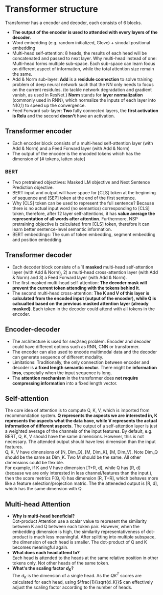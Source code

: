 # Transformer structure
Transformer has a encoder and decoder, each consists of 6 blocks.
- **The output of the encoder is used to attended with every layers of the decoder.**  
- Word embedding (e.g. random initialized, Glove) + sinodal positional embedding
- Multi-head self-attention: 8 heads, the results of each head will be concatenated and passed to next layer. Why multi-head instead of one: Multi-head forms multiple sub-space. Each sub-space can learn focus on different aspect of information, while the total attention size remain the same.   
- Add & Norm sub-layer: **Add** is a **residule connection** to solve training problem of deep neural network such that the NN only needs to focus on the current residules. (to tackle network degradation and gradient vanish, as used in ResNet.) **Norm** stands for **layer normalization** (commonly used in RNN), which normalize the inputs of each layer into N(0,1) to speed up the convergence.        
- Feed Forward sub-layer: **Two** fully connected layers, the **first activation is Relu** and the second **doesn't** have an activation.

## Transformer encoder
- Each encoder block consists of a multi-head self-attention layer (with Add & Norm) and a Feed Forward layer (with Add & Norm)
- The output of the encoder is the encoded tokens which has the dimension of [# tokens, latten state] 
### BERT
- Two pretrained objectives: Masked LM objective and Next Sentence Prediction objective.
- BERT input and output will have space for [CLS] token at the beginning of sequence and [SEP] token at the end of the first sentence. 
- Why [CLS] token can be used to represent the full sentence? Because there is no actual input word (no semantics) corresponding to [CLS] token, therefore, after 12 layer self-attentions, it has **value average the representation of all words after attention**. Furthermore, NSP pretraining objective is calculated from [CLS] token, therefore it can learn better sentence-level semantic information.
- BERT embeddings: The sum of token embedding, segment embedding and position embedding.

## Transformer decoder
- Each decoder block consiste of a 1) **masked** multi-head self-attention layer (with Add & Norm), 2) a multi-head cross-attention layer (with Add & Norm) and 3) a Feed Forward layer (with Add & Norm).
- The first masked multi-head self-attention: **The decoder mask will prevent the current token attending with the tokens behind it**.  
- The second multi-head cross-attention: **The K and V of this layer is calculated from the encoded input (output of the encoder), while Q is calcualted based on the previous masked attention layer (already masked)**. Each token in the decoder could attend with all tokens in the encoder. 

## Encoder-decoder
- The architecture is used for seq2seq problem. Encoder and decoder could have different options such as RNN, CNN or transformer.
- The encoder can also used to encode multimodal data and the decoder can generate sequence of different modality.
- Limitations: Traditionally, the only connection between encoder and decoder is **a fixed length semantic vector**. There might be **information loss**, especially when the input sequence is long.
- The **attention mechanism** in the transformer does **not require compressing information** into a fixed length vector.

## Self-attention
The core idea of attention is to compute Q, K, V, which is imported from recommondation system. **Q represents the aspects we are interested in, K represents the aspects what the data have, while V represents the actual information of different aspects.** The output of a self-attention layer is just a weighted average of the channels of the input features. By default, e.g. BERT, Q, K, V should have the same dimensions. However, this is not necessary. The attended output should have less dimension than the input features.  
Q, K, V have dimensions of [N, Dim_Q], [M, Dim_K], [M, Dim_V]. Note Dim_Q should be the same as Dim_K. Two M should be the same. All other dimensions could be flexible.  
For example, if K and V have dimension [T+R, d], while Q has [R, d] (because we are only interested in less channel/features than the input.), then the score metrics F(Q, K) has dimension [R, T+R], which behaves more like a feature selection/projection matric. The the atteneded output is [R, d], which has the same dimension with Q.

## Multi-head Attention
- **Why is multi-head beneficial?**   
Dot-product Attention use a scalar value to represent the similarity between K and Q between each token pair. However, when the embedding dimension is high, the similarity representativeness of dot-product is much less meaningful. After splitting into multiple subspace, the dimension of each head is smaller. The dot-product of Q and K becomes meaningful again.
- **What does each head attend to?**  
Each head is attended to the heads at the same relative position in other tokens only. Not other heads of the same token.   
- **What's the scaling factor $d_K$?**    
The $d_K$ is the dimension of a single head. As the $QK^T$ scores are calculated for each head, using $\frac{1}{\sqrt{d_K}}$ can effectively adjust the scaling factor according to the number of heads.
